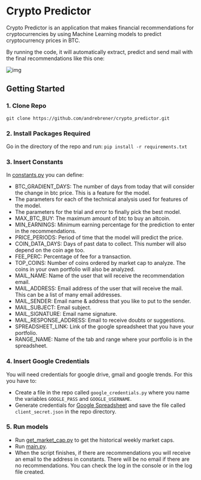 # Crypto Predictor

Crypto Predictor is an application that makes financial recommendations for cryptocurrencies by using Machine Learning models to predict cryptocurrency prices in BTC.

By running the code, it will automatically extract, predict and send mail with the final recommendations like this one:

![img](http://i.imgur.com/oRPiRW9.png)

## Getting Started

### 1. Clone Repo

`git clone https://github.com/andrebrener/crypto_predictor.git`

### 2. Install Packages Required

Go in the directory of the repo and run:
```pip install -r requirements.txt```

### 3. Insert Constants
In [constants.py](https://github.com/andrebrener/crypto_predictor/blob/master/constants.py) you can define:
- BTC_GRADIENT_DAYS: The number of days from today that will consider the change in btc price. This is a feature for the model.
- The parameters for each of the technical analysis used for features of the model.
- The parameters for the trial and error to finally pick the best model.
- MAX_BTC_BUY: The maximum amount of btc to buy an altcoin.
- MIN_EARNINGS: Minimum earning percentage for the prediction to enter in the recommendations.
- PRICE_PERIODS: Period of time that the model will predict the price.
- COIN_DATA_DAYS: Days of past data to collect. This number will also depend on the coin age too.
- FEE_PERC: Percentage of fee for a transaction.
- TOP_COINS: Number of coins ordered by market cap to analyze. The coins in your own portfolio will also be analyzed.
- MAIL_NAME: Name of the user that will receive the recommendation email.
- MAIL_ADDRESS: Email address of the user that will receive the mail. This can be a list of many email addresses.
- MAIL_SENDER: Email name & address that you like to put to the sender.
- MAIL_SUBJECT: Email subject.
- MAIL_SIGNATURE: Email name signature.
- MAIL_RESPONSE_ADDRESS: Email to receive doubts or suggestions.
- SPREADSHEET_LINK: Link of the google spreadsheet that you have your portfolio.
- RANGE_NAME: Name of the tab and range where your portfolio is in the spreadsheet.

### 4. Insert Google Credentials
You will need credentials for google drive, gmail and google trends. For this you have to:
- Create a file in the repo called `google_credentials.py` where you name the variables `GOOGLE_PASS` and `GOOGLE_USERNAME`.
- Generate credentials for [Google Spreadsheet](https://console.developers.google.com/flows/enableapi?apiid=sheets.googleapis.com&pli=1) and save the file called `client_secret.json` in the repo directory.

### 5. Run models
- Run [get_market_cap.py](https://github.com/andrebrener/crypto_predictor/blob/master/get_market_cap.py) to get the historical weekly market caps.
- Run [main.py](https://github.com/andrebrener/crypto_predictor/blob/master/main.py).
- When the script finishes, if there are recommendations you will receive an email to the address in constants. There will be no email if there are no recommendations. You can check the log in the console or in the log file created. 
